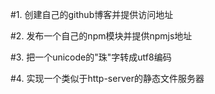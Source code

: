 #1. 创建自己的github博客并提供访问地址

#2. 发布一个自己的npm模块并提供npmjs地址

#3. 把一个unicode的"珠"字转成utf8编码

#4. 实现一个类似于http-server的静态文件服务器
